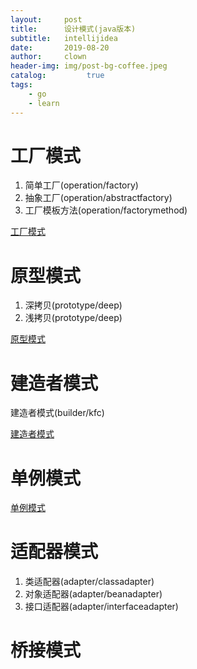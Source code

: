 ```yaml
---
layout:     post
title:      设计模式(java版本)
subtitle:   intellijidea
date:       2019-08-20
author:     clown
header-img: img/post-bg-coffee.jpeg
catalog:         true
tags:
    - go
    - learn
---
```


# 工厂模式
1. 简单工厂(operation/factory)
2. 抽象工厂(operation/abstractfactory)
3. 工厂模板方法(operation/factorymethod)

[工厂模式](https://blog.csdn.net/lmj623565791/article/details/24460585)

# 原型模式

1. 深拷贝(prototype/deep)
2. 浅拷贝(prototype/deep)

[原型模式](https://cloud.tencent.com/developer/article/1383102)

# 建造者模式

建造者模式(builder/kfc)

[建造者模式](https://www.cnblogs.com/chenssy/p/3307787.html#commentform)

# 单例模式

[单例模式](https://blog.csdn.net/qq_35860138/article/details/86477538)

# 适配器模式

1. 类适配器(adapter/classadapter)
2. 对象适配器(adapter/beanadapter)
3. 接口适配器(adapter/interfaceadapter)

# 桥接模式







